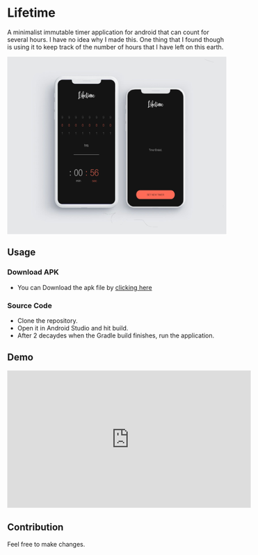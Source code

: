 Lifetime
=========
A minimalist immutable timer application for android that can count for several hours. I have no idea why I made this. One thing that I found though is using it to keep track of the number of hours that I have left on this earth.

<img src="assets/6eb9b0a848feb8c4d5ea3af78fc716fd.jpg" alt="Lifetime Mockup" title="Lifetime" align="center"/>

## Usage
### Download APK
* You can Download the apk file by [clicking here](https://github.com/LakshyaKhatri/Lifetime/blob/master/app-debug.apk?raw=true)
### Source Code
* Clone the repository.
* Open it in Android Studio and hit build.
* After 2 decaydes when the Gradle build finishes, run the application.

## Demo
<iframe width="560" height="315" src="https://www.youtube.com/embed/7NzAc-FprVc" frameborder="0" allow="accelerometer; autoplay; encrypted-media; gyroscope; picture-in-picture" allowfullscreen></iframe>

## Contribution
Feel free to make changes.
